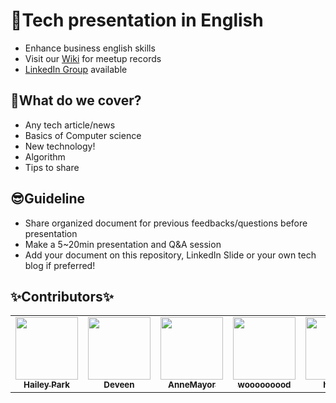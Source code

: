 # 🎉Tech presentation in English
- Enhance business english skills
- Visit our [Wiki](https://github.com/ready-techie/presentation-en/wiki) for meetup records
- [LinkedIn Group](https://www.linkedin.com/groups/13966089/) available

## 🤔What do we cover?
- Any tech article/news
- Basics of Computer science
- New technology!
- Algorithm
- Tips to share

## 😎Guideline
- Share organized document for previous feedbacks/questions before presentation
- Make a 5~20min presentation and Q&A session
- Add your document on this repository, LinkedIn Slide or your own tech blog if preferred!

## &#10024;Contributors&#10024;

<!-- ALL-CONTRIBUTORS-LIST:START - Do not remove or modify this section -->
<!-- prettier-ignore-start -->
<!-- markdownlint-disable -->
<table>
  <tr>
    <td align="center"><a href="https://github.com/hailey99"><img src="https://avatars.githubusercontent.com/u/50111853?v=4" width="100px;" alt=""/><br /><sub><b>Hailey Park</b></sub></a></td>
    <td align="center"><a href="https://github.com/vivabin"><img src="https://avatars.githubusercontent.com/u/20276599?v=4" width="100px;" alt=""/><br /><sub><b>Deveen</b></sub></a></td>
    <td align="center"><a href="https://velog.io/@pranne1224"><img src="https://avatars.githubusercontent.com/u/15176192?v=4" width="100px;" alt=""/><br /><sub><b>AnneMayor</b></sub></a></td>
    <td align="center"><a href="https://github.com/wooooooood"><img src="https://avatars.githubusercontent.com/u/40855076?v=4" width="100px;" alt=""/><br /><sub><b>wooooooood</b></sub></a></td>
    <td align="center"><a href="https://heejaedev.github.io/"><img src="https://avatars.githubusercontent.com/u/47102119?v=4" width="100px;" alt=""/><br /><sub><b>heejae</b></sub></a></td>
    <td align="center"><a href="https://limm-jk.tistory.com/"><img src="https://avatars.githubusercontent.com/u/57378834?v=4" width="100px;" alt=""/><br /><sub><b>Junkyu Lim</b></sub></a></td>
  </tr>
</table>

<!-- markdownlint-restore -->
<!-- prettier-ignore-end -->

<!-- ALL-CONTRIBUTORS-LIST:END -->
